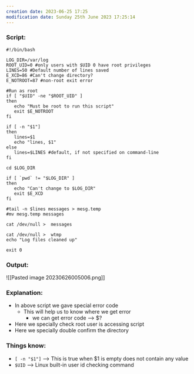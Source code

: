```yaml
---
creation date: 2023-06-25 17:25
modification date: Sunday 25th June 2023 17:25:14
---
```


### Script:

```
#!/bin/bash

LOG_DIR=/var/log
ROOT_UID=0 #only users with $UID 0 have root privileges
LINES=50 #Default number of lines saved
E_XCD=86 #Can't change directory?
E_NOTROOT=87 #non-root exit error

#Run as root
if [ "$UID" -ne "$ROOT_UID" ]
then
   echo "Must be root to run this script"
   exit $E_NOTROOT
fi

if [ -n "$1"]
then
   lines=$1
   echo "lines, $1"
else
   lines=$LINES #default, if not specified on command-line
fi

cd $LOG_DIR

if [ `pwd` != "$LOG_DIR" ]
then
   echo "Can't change to $LOG_DIR"
   exit $E_XCD
fi

#tail -n $lines messages > mesg.temp
#mv mesg.temp messages

cat /dev/null >  messages

cat /dev/null >  wtmp
echo "Log files cleaned up"

exit 0

```

### Output:

![[Pasted image 20230626005006.png]]

### Explanation:

* In above script we gave special error code
	* This will help us to know where we get error
		* we can get error code --> $?
* Here we specially check root user is accessing script 
* Here we specially double confirm the directory


### Things know:

* `[ -n "$1"]` --> This is true when $1 is empty does not contain any value
* `$UID` --> Linux built-in user id checking command